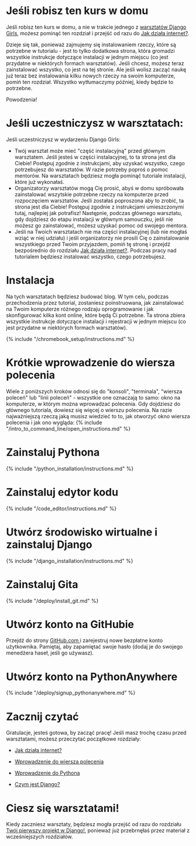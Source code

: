 # Jeśli robisz ten kurs w domu

Jeśli robisz ten kurs w domu, a nie w trakcie jednego z [warsztatów Django Girls](https://djangogirls.org/events/), możesz pominąć ten rozdział i przejść od razu do [Jak działa internet?](../how_the_internet_works/README.md).

Dzieje się tak, ponieważ zajmujemy się instalowaniem rzeczy, które są potrzebne w tutorialu - jest to tylko dodatkowa strona, która gromadzi wszystkie instrukcje dotyczące instalacji w jednym miejscu (co jest przydatne w niektórych formach warsztatów). Jeśli chcesz, możesz teraz zainstalować wszystko, co jest na tej stronie. Ale jeśli wolisz zacząć naukę już teraz bez instalowania kilku nowych rzeczy na swoim komputerze, pomiń ten rozdział. Wszystko wytłumaczymy później, kiedy będzie to potrzebne.

Powodzenia!

# Jeśli uczestniczysz w warsztatach:

Jeśli uczestniczysz w wydarzeniu Django Girls:

* Twój warsztat może mieć "część instalacyjną" przed głównym warsztatem. Jeśli jesteś w części instalacyjnej, to ta strona jest dla Ciebie! Postępuj zgodnie z instrukcjami, aby uzyskać wszystko, czego potrzebujesz do warsztatów. W razie potrzeby poproś o pomoc mentorów. Na warsztatach będziesz mogła pominąć tutoriale instalacji, które już wykonałaś.
* Organizatorzy warsztatów mogą Cię prosić, abyś w domu spróbowała zainstalować wszytskie potrzebne rzeczy na komputerze przed rozpoczęciem warsztatów. Jeśli zostałaś poproszona aby to zrobić, ta strona jest dla Ciebie! Postępuj zgodnie z instrukcjami umieszczonymi tutaj, najlepiej jak potrafisz! Następnie, podczas głównego warsztatu, gdy dojdziesz do etapu instalacji w głównym samouczku, jeśli nie możesz go zainstalować, możesz uzyskać pomoc od swojego mentora.
* Jeśli na Twoich warsztatach nie ma części instalacyjnej (lub nie mogłaś wziąć w niej udziału) i jeśli organizatorzy nie prosili Cię o zainstalowanie wszystkiego przed Twoim przyjazdem, pomiń tę stronę i przejdź bezpośrednio do rozdziału [ Jak działa internet?](../how_the_internet_works/README.md). Podczas pracy nad tutorialem będziesz instalować wszystko, czego potrzebujesz.

# Instalacja

Na tych warsztatach będziesz budować blog. W tym celu, podczas przechodzenia przez tutorial, zostaniesz poinstruowana, jak zainstalować na Twoim komputerze różnego rodzaju oprogramowanie i jak skonfigurować kilka kont online, które będą Ci potrzebne. Ta strona zbiera wszystkie instrukcje dotyczące instalacji i rejestracji w jednym miejscu (co jest przydatne w niektórych formach warsztatów).

<!--sec data-title="Chromebook setup (if you're using one)"
data-id="chromebook_setup" data-collapse=true ces--> {% include "/chromebook_setup/instructions.md" %} 

<!--endsec-->

# Krótkie wprowadzenie do wiersza polecenia

Wiele z poniższych kroków odnosi się do "konsoli", "terminala", "wiersza poleceń" lub "linii poleceń" - wszystkie one oznaczają to samo: okno na komputerze, w którym można wprowadzać polecenia. Gdy dojdziesz do głównego tutoriala, dowiesz się więcej o wierszu polecenia. Na razie najważniejszą rzeczą jaką musisz wiedzieć to to, jak otworzyć okno wiersza polecenia i jak ono wygląda: {% include "/intro_to_command_line/open_instructions.md" %}

# Zainstaluj Pythona

{% include "/python_installation/instructions.md" %}

# Zainstaluj edytor kodu

{% include "/code_editor/instructions.md" %} 

# Utwórz środowisko wirtualne i zainstaluj Django

{% include "/django_installation/instructions.md" %}

# Zainstaluj Gita

{% include "/deploy/install_git.md" %}

# Utwórz konto na GitHubie

Przejdź do strony [ GitHub.com ](https://www.github.com) i zarejestruj nowe bezpłatne konto użytkownika. Pamiętaj, aby zapamiętać swoje hasło (dodaj je do swojego menedżera haseł, jeśli go używasz).

# Utwórz konto na PythonAnywhere

{% include "/deploy/signup_pythonanywhere.md" %}

# Zacznij czytać

Gratulacje, jesteś gotowa, by zacząć pracę! Jeśli masz trochę czasu przed warsztatami, możesz przeczytać początkowe rozdziały:

* [Jak działa internet?](../how_the_internet_works/README.md)

* [Wprowadzenie do wiersza polecenia](../intro_to_command_line/README.md)

* [Wprowadzenie do Pythona](../python_introduction/README.md)

* [Czym jest Django?](../django/README.md)

# Ciesz się warsztatami!

Kiedy zaczniesz warsztaty, będziesz mogła przejść od razu do rozdziału [Twój pierwszy projekt w Django!](../django_start_project/README.md), ponieważ już przebrnęłaś przez materiał z wcześniejszych rozdziałów.